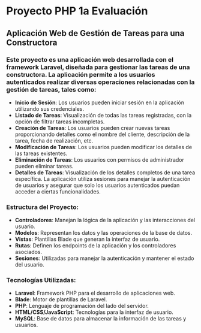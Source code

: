 # Proyecto PHP 1a Evaluación
## Aplicación Web de Gestión de Tareas para una Constructora

### Este proyecto es una aplicación web desarrollada con el framework Laravel, diseñada para gestionar las tareas de una constructora. La aplicación permite a los usuarios autenticados realizar diversas operaciones relacionadas con la gestión de tareas, tales como:

 - **Inicio de Sesión**: Los usuarios pueden iniciar sesión en la aplicación utilizando sus credenciales.
 - **Listado de Tareas**: Visualización de todas las tareas registradas, con la opción de filtrar tareas incompletas.
 - **Creación de Tareas**: Los usuarios pueden crear nuevas tareas proporcionando detalles como el nombre del cliente, descripción de la tarea, fecha de realización, etc.
 - **Modificación de Tareas**: Los usuarios pueden modificar los detalles de las tareas existentes.
 - **Eliminación de Tareas**: Los usuarios con permisos de administrador pueden eliminar tareas.
 - **Detalles de Tareas**: Visualización de los detalles completos de una tarea específica.
La aplicación utiliza sesiones para manejar la autenticación de usuarios y asegurar que solo los usuarios autenticados puedan acceder a ciertas funcionalidades.

### Estructura del Proyecto:

 - **Controladores**: Manejan la lógica de la aplicación y las interacciones del usuario.
 - **Modelos**: Representan los datos y las operaciones de la base de datos.
 - **Vistas**: Plantillas Blade que generan la interfaz de usuario.
 - **Rutas**: Definen los endpoints de la aplicación y los controladores asociados.
 - **Sesiones**: Utilizadas para manejar la autenticación y mantener el estado del usuario.

### Tecnologías Utilizadas:

 - **Laravel**: Framework PHP para el desarrollo de aplicaciones web.
 - **Blade**: Motor de plantillas de Laravel.
 - **PHP**: Lenguaje de programación del lado del servidor.
 - **HTML/CSS/JavaScript**: Tecnologías para la interfaz de usuario.
 - **MySQL**: Base de datos para almacenar la información de las tareas y usuarios.
